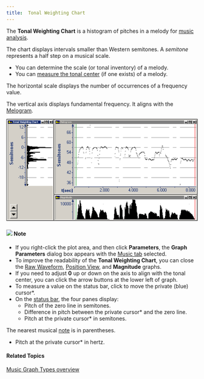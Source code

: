 ```yaml
---
title:  Tonal Weighting Chart
---
```


The **Tonal Weighting Chart** is a histogram of pitches in a melody for [music analysis](analysis).

The chart displays intervals smaller than Western semitones. A *semitone* represents a half step on a musical scale.

- You can determine the scale (or tonal inventory) of a melody.
- You can [measure the tonal center](measure-tonal-center) (if one exists) of a melody.

The horizontal scale displays the number of occurrences of a frequency value.

The vertical axis displays fundamental frequency. It aligns with the [Melogram](melogram).

![](../../../../../images/011.png)

#### ![](../../../../../images/001.png) **Note**
- If you right-click the plot area, and then click **Parameters**, the **Graph Parameters** dialog box appears with the [Music tab](../../parameters/music-tab) selected.
- To improve the readability of the **Tonal Weighting Chart**, you can close the [Raw Waveform](../raw-waveform), [Position View](../position-view), and **Magnitude** graphs.
- If you need to adjust **0** up or down on the axis to align with the tonal center, you can click the arrow buttons at the lower left of graph.
- To measure a value on the status bar, click to move the private (blue) cursor\*.
- On the [status bar](../../../tools/status-bar), the four panes display:
  - Pitch of the zero line in semitones.
  - Difference in pitch between the private cursor\* and the zero line.
  - Pitch at the private cursor\* in semitones.

The nearest musical [note](note-reference-chart) is in parentheses.

- Pitch at the private cursor\* in hertz.

#### **Related Topics**
[Music Graph Types overview](../overview)
